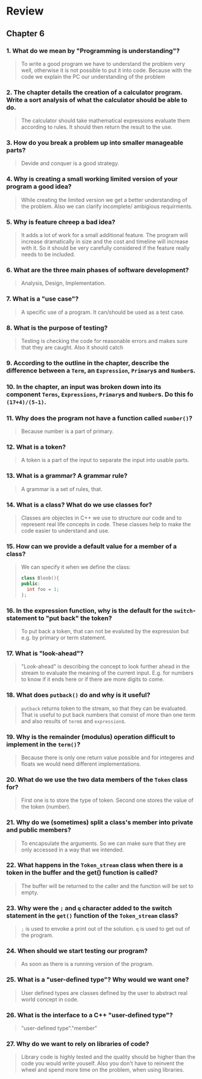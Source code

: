 # Review

## Chapter 6

### 1. What do we mean by "Programming is understanding"?

> To write a good program we have to understand the problem very well,
> otherwise it is not possible to put it into code. 
> Because with the code we explain the PC our understanding of the problem

### 2. The chapter details the creation of a calculator program. Write a sort analysis of what the calculator should be able to do.

> The calculator should take mathematical expressions evaluate them according to rules.
> It should then return the result to the use.

### 3. How do you break a problem up into smaller manageable parts?

> Devide and conquer is a good strategy.

### 4. Why is creating a small working limited version of your program a good idea?

> While creating the limited version we get a better understanding of the problem.
> Also we can clarify incomplete/ ambigious requirments.

### 5. Why is feature chreep a bad idea?

> It adds a lot of work for a small additional feature. The program will increase dramatically in size and the cost and timeline will increase with it. So it should be very carefully considered if the feature really needs to be included.

### 6. What are the three main phases of software development?

> Analysis, Design, Implementation.

### 7. What is a "use case"?

> A specific use of a program. It can/should be used as a test case.

### 8. What is the purpose of testing?

> Testing is checking the code for reasonable errors and makes sure that they are caught.
> Also it should catch

### 9. According to the outline in the chapter, describe the difference between a `Term`, an `Expression`, `Primary`s and `Number`s.

### 10. In the chapter, an input was broken down into its component `Terms`, `Expressions`, `Primary`s and `Number`s. Do this fo `(17+4)/(5-1)`.

### 11. Why does the program not have a function called `number()`?

> Because number is a part of primary.

### 12. What is a token?

> A token is a part of the input to separate the input into usable parts.

### 13. What is a grammar? A grammar rule?

> A grammar is a set of rules, that.

### 14. What is a class? What do we use classes for?

> Classes are objectes in C++ we use to structure our code and to represent real life concepts in code. These classes help to make the code easier to understand and use. 

### 15. How can we provide a default value for a member of a class?

> We can specify it when we define the class:
>
> ```cpp
> class Bloob(){
> public:
>   int foo = 1;
> };
> ```

### 16. In the expression function, why is the default for the `switch`-statement to "put back" the token?

> To put back a token, that can not be evaluted by the expression but e.g. by primary or term statement.

### 17. What is "look-ahead"?

> "Look-ahead" is describing the concept to look further ahead in the stream to evaluate the meaning of the current input. E.g. for numbers to know if it ends here or if there are more digits to come.

### 18. What does `putback()` do and why is it useful?

> `putback` returns token to the stream, so that they can be evaluated.
> That is useful to put back numbers that consist of more than one term and also results of `term`s and `expression`s.

### 19. Why is the remainder (modulus) operation difficult to implement in the `term()`?

> Because there is only one return value possible and for integeres and floats we would need different implementations.

### 20. What do we use the two data members of the `Token` class for?

> First one is to store the type of token. Second one stores the value of the token (number).

### 21. Why do we (sometimes) split a class's member into private and public members?

> To encapsulate the arguments. So we can make sure that they are only accessed in a way that we intended.

### 22. What happens in the `Token_stream` class when there is a token in the buffer and the get() function is called?

> The buffer will be returned to the caller and the function will be set to empty.

### 23. Why were the `;` and `q` character added to the switch statement in the `get()` function of the `Token_stream` class?

> `;` is used to envoke a print out of the solution. `q` is used to get out of the program.

### 24. When should we start testing our program?

> As soon as there is a running version of the program.

### 25. What is a "user-defined type"? Why would we want one?

> User defined types are classes defined by the user to abstract real world concept in code.

### 26. What is the interface to a C++ "user-defined type"?

> "user-defined type"."member"

### 27. Why do we want to rely on libraries of code?

> Library code is highly tested and the quality should be higher than the code you would write youself. Also you don't have to reinvent the wheel and spend more time on the problem, when using libraries.